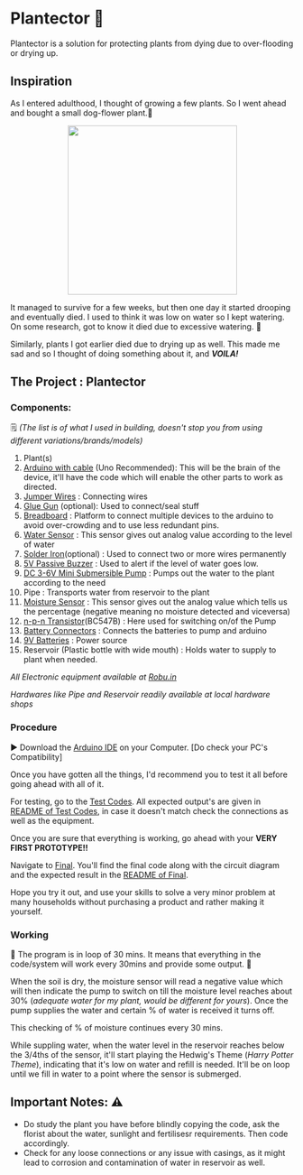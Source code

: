 # Plantector 🌱

Plantector is a solution for protecting plants from dying due to over-flooding or drying up. 

## Inspiration

As I entered adulthood, I thought of growing a few plants. So I went ahead and bought a small dog-flower plant.🌸
<p align="center">
<img src="https://user-images.githubusercontent.com/69965983/132068900-3d80042c-17e9-455b-8e73-0221a1fcdbda.jpeg" height="300" width="300"/> 
</p>
It managed to survive for a few weeks, but then one day it started drooping and eventually died. I used to think it was low on water so I kept watering. On some research, got to know it died due to excessive watering. 🥀

Similarly, plants I got earlier died due to drying up as well. This made me sad and so I thought of doing something about it, and _**VOILA!**_ 

## The Project : Plantector 

### **Components:** 
🗒️
_(The list is of what I used in building, doesn't stop you from using different variations/brands/models)_

1. Plant(s)
2. [Arduino with cable](https://robu.in/product/arduino-uno-r3/) (Uno Recommended): This will be the brain of the device, it'll have the code which will enable the other parts to  work as directed.
3. [Jumper Wires](https://robu.in/product/20-cm-40-pin-dupont-male-male-male-female-female-female-cable-combo/) : Connecting wires
4. [Glue Gun](https://robu.in/product/standard-temperature-corded-150-mm-40-watt-hot-melt-glue-gun-11mm-x150mm/) (optional): Used to connect/seal stuff
5. [Breadboard](https://robu.in/product/transparent-400-points-solderless-breadboard/) : Platform to connect multiple devices to the arduino to avoid over-crowding and to use less redundant pins.
6. [Water Sensor](https://robu.in/product/grove-water-sensor/) : This sensor gives out analog value according to the level of water
7. [Solder Iron](https://robu.in/product/soldering-iron-kit-3-in-1/)(optional) : Used to connect two or more wires permanently 
8. [5V Passive Buzzer](https://robu.in/product/5v-passive-buzzer/) : Used to alert if the level of water goes low.
9. [DC 3-6V Mini Submersible Pump](https://robu.in/product/dc-3-6-v-mini-micro-submersible-water-pump/) : Pumps out the water to the plant according to the need
10. Pipe : Transports water from reservoir to the plant
11. [Moisture Sensor](https://robu.in/product/soil-moisture-meter-soil-humidity-sensor-water-sensor-soil-hygrometer-ardunio/) : This sensor gives out the analog value which tells us the percentage (negative meaning no moisture detected and viceversa)
12. [n-p-n Transistor](https://robu.in/product/bc547-npn-transistor-pack-of-20/)(BC547B) : Here used for switching on/of the Pump
13. [Battery Connectors](https://robu.in/product/9v-battery-snap-connector-dc-jackbattery-connector-cap/) : Connects the batteries to pump and arduino 
14. [9V Batteries](https://robu.in/product/9v-original-hw-high-quality-battery-5pcs/) : Power source
15. Reservoir (Plastic bottle with wide mouth) : Holds water to supply to plant when needed.
 
_All Electronic equipment available at [Robu.in](https://robu.in/)_

_Hardwares like Pipe and Reservoir readily available at local hardware shops_ 


### **Procedure** 
▶️
Download the [Arduino IDE](https://www.arduino.cc/en/software/) on your Computer. [Do check your PC's Compatibility]

Once you have gotten all the things, I'd recommend you to test it all before going ahead with all of it.

For testing, go to the [Test Codes](https://github.com/Achyut-Saxena/Plantector/tree/main/Codes/Test%20Codes). All expected output's are given in [README of Test Codes](https://github.com/Achyut-Saxena/Plantector/blob/main/Codes/Test%20Codes/README.md), in case it doesn't match check the connections as well as the equipment.

Once you are sure that everything is working, go ahead with your **VERY FIRST PROTOTYPE!!**

Navigate to [Final](https://github.com/Achyut-Saxena/Plantector/tree/main/Codes/Final). You'll find the final code along with the circuit diagram and the expected result in the [README of Final](https://github.com/Achyut-Saxena/Plantector/blob/main/Codes/Final/README.md).

Hope you try it out, and use your skills to solve a very minor problem at many households without purchasing a product and rather making it yourself.

### **Working** 
👷
The program is in loop of 30 mins. It means that everything in the code/system will work every 30mins and provide some output. 🔁

When the soil is dry, the moisture sensor will read a negative value which will then indicate the pump to switch on till the moisture level reaches about 30% (_adequate water for my plant, would be different for yours_). Once the pump supplies the water and certain % of water is received it turns off. 

This checking of % of moisture continues every 30 mins.

While suppling water, when the water level in the reservoir reaches below the 3/4ths of the sensor, it'll start playing the Hedwig's Theme (_Harry Potter Theme_), indicating that it's low on water and refill is needed. It'll be on loop until we fill in water to a point where the sensor is submerged.

## Important Notes: ⚠️

- Do study the plant you have before blindly copying the code, ask the florist about the water, sunlight and fertilisesr requirements. Then code accordingly.
- Check for any loose connections or any issue with casings, as it might lead to corrosion and contamination of water in reservoir as well.



